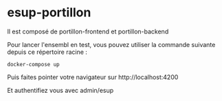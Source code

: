 # esup-portillon

Il est composé de portillon-frontend et portillon-backend

Pour lancer l'ensembl en test, vous pouvez utiliser la commande suivante depuis ce répertoire racine :
```
docker-compose up
```

Puis faites pointer votre navigateur sur
http://localhost:4200

Et authentifiez vous avec admin/esup